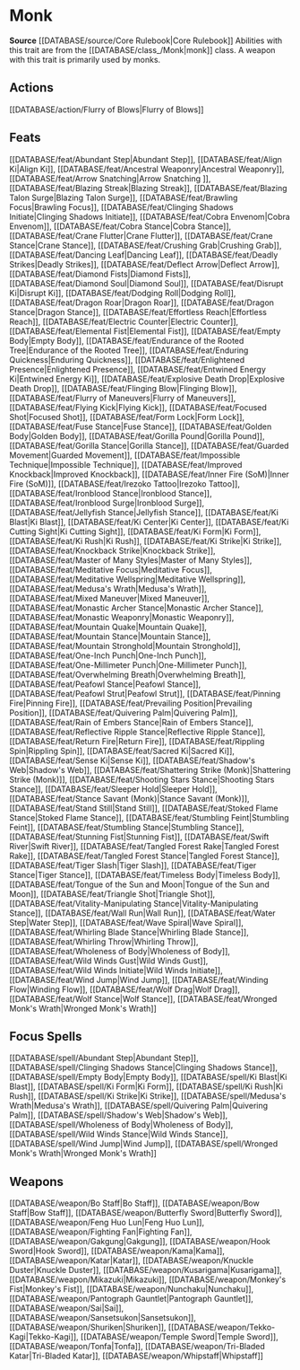 ﻿---
id: '112'
name: Monk
rarity: Common
rus_type_level: null
source: '[[DATABASE/source/Core Rulebook|Core Rulebook]]'
trait:
- Monk
type: Trait

---
# Monk

**Source** [[DATABASE/source/Core Rulebook|Core Rulebook]] 
Abilities with this trait are from the [[DATABASE/class_/Monk|monk]] class. A weapon with this trait is primarily used by monks.

## Actions

[[DATABASE/action/Flurry of Blows|Flurry of Blows]]

## Feats

[[DATABASE/feat/Abundant Step|Abundant Step]], [[DATABASE/feat/Align Ki|Align Ki]], [[DATABASE/feat/Ancestral Weaponry|Ancestral Weaponry]], [[DATABASE/feat/Arrow Snatching|Arrow Snatching ]], [[DATABASE/feat/Blazing Streak|Blazing Streak]], [[DATABASE/feat/Blazing Talon Surge|Blazing Talon Surge]], [[DATABASE/feat/Brawling Focus|Brawling Focus]], [[DATABASE/feat/Clinging Shadows Initiate|Clinging Shadows Initiate]], [[DATABASE/feat/Cobra Envenom|Cobra Envenom]], [[DATABASE/feat/Cobra Stance|Cobra Stance]], [[DATABASE/feat/Crane Flutter|Crane Flutter]], [[DATABASE/feat/Crane Stance|Crane Stance]], [[DATABASE/feat/Crushing Grab|Crushing Grab]], [[DATABASE/feat/Dancing Leaf|Dancing Leaf]], [[DATABASE/feat/Deadly Strikes|Deadly Strikes]], [[DATABASE/feat/Deflect Arrow|Deflect Arrow]], [[DATABASE/feat/Diamond Fists|Diamond Fists]], [[DATABASE/feat/Diamond Soul|Diamond Soul]], [[DATABASE/feat/Disrupt Ki|Disrupt Ki]], [[DATABASE/feat/Dodging Roll|Dodging Roll]], [[DATABASE/feat/Dragon Roar|Dragon Roar]], [[DATABASE/feat/Dragon Stance|Dragon Stance]], [[DATABASE/feat/Effortless Reach|Effortless Reach]], [[DATABASE/feat/Electric Counter|Electric Counter]], [[DATABASE/feat/Elemental Fist|Elemental Fist]], [[DATABASE/feat/Empty Body|Empty Body]], [[DATABASE/feat/Endurance of the Rooted Tree|Endurance of the Rooted Tree]], [[DATABASE/feat/Enduring Quickness|Enduring Quickness]], [[DATABASE/feat/Enlightened Presence|Enlightened Presence]], [[DATABASE/feat/Entwined Energy Ki|Entwined Energy Ki]], [[DATABASE/feat/Explosive Death Drop|Explosive Death Drop]], [[DATABASE/feat/Flinging Blow|Flinging Blow]], [[DATABASE/feat/Flurry of Maneuvers|Flurry of Maneuvers]], [[DATABASE/feat/Flying Kick|Flying Kick]], [[DATABASE/feat/Focused Shot|Focused Shot]], [[DATABASE/feat/Form Lock|Form Lock]], [[DATABASE/feat/Fuse Stance|Fuse Stance]], [[DATABASE/feat/Golden Body|Golden Body]], [[DATABASE/feat/Gorilla Pound|Gorilla Pound]], [[DATABASE/feat/Gorilla Stance|Gorilla Stance]], [[DATABASE/feat/Guarded Movement|Guarded Movement]], [[DATABASE/feat/Impossible Technique|Impossible Technique]], [[DATABASE/feat/Improved Knockback|Improved Knockback]], [[DATABASE/feat/Inner Fire (SoM)|Inner Fire (SoM)]], [[DATABASE/feat/Irezoko Tattoo|Irezoko Tattoo]], [[DATABASE/feat/Ironblood Stance|Ironblood Stance]], [[DATABASE/feat/Ironblood Surge|Ironblood Surge]], [[DATABASE/feat/Jellyfish Stance|Jellyfish Stance]], [[DATABASE/feat/Ki Blast|Ki Blast]], [[DATABASE/feat/Ki Center|Ki Center]], [[DATABASE/feat/Ki Cutting Sight|Ki Cutting Sight]], [[DATABASE/feat/Ki Form|Ki Form]], [[DATABASE/feat/Ki Rush|Ki Rush]], [[DATABASE/feat/Ki Strike|Ki Strike]], [[DATABASE/feat/Knockback Strike|Knockback Strike]], [[DATABASE/feat/Master of Many Styles|Master of Many Styles]], [[DATABASE/feat/Meditative Focus|Meditative Focus]], [[DATABASE/feat/Meditative Wellspring|Meditative Wellspring]], [[DATABASE/feat/Medusa's Wrath|Medusa's Wrath]], [[DATABASE/feat/Mixed Maneuver|Mixed Maneuver]], [[DATABASE/feat/Monastic Archer Stance|Monastic Archer Stance]], [[DATABASE/feat/Monastic Weaponry|Monastic Weaponry]], [[DATABASE/feat/Mountain Quake|Mountain Quake]], [[DATABASE/feat/Mountain Stance|Mountain Stance]], [[DATABASE/feat/Mountain Stronghold|Mountain Stronghold]], [[DATABASE/feat/One-Inch Punch|One-Inch Punch]], [[DATABASE/feat/One-Millimeter Punch|One-Millimeter Punch]], [[DATABASE/feat/Overwhelming Breath|Overwhelming Breath]], [[DATABASE/feat/Peafowl Stance|Peafowl Stance]], [[DATABASE/feat/Peafowl Strut|Peafowl Strut]], [[DATABASE/feat/Pinning Fire|Pinning Fire]], [[DATABASE/feat/Prevailing Position|Prevailing Position]], [[DATABASE/feat/Quivering Palm|Quivering Palm]], [[DATABASE/feat/Rain of Embers Stance|Rain of Embers Stance]], [[DATABASE/feat/Reflective Ripple Stance|Reflective Ripple Stance]], [[DATABASE/feat/Return Fire|Return Fire]], [[DATABASE/feat/Rippling Spin|Rippling Spin]], [[DATABASE/feat/Sacred Ki|Sacred Ki]], [[DATABASE/feat/Sense Ki|Sense Ki]], [[DATABASE/feat/Shadow's Web|Shadow's Web]], [[DATABASE/feat/Shattering Strike (Monk)|Shattering Strike (Monk)]], [[DATABASE/feat/Shooting Stars Stance|Shooting Stars Stance]], [[DATABASE/feat/Sleeper Hold|Sleeper Hold]], [[DATABASE/feat/Stance Savant (Monk)|Stance Savant (Monk)]], [[DATABASE/feat/Stand Still|Stand Still]], [[DATABASE/feat/Stoked Flame Stance|Stoked Flame Stance]], [[DATABASE/feat/Stumbling Feint|Stumbling Feint]], [[DATABASE/feat/Stumbling Stance|Stumbling Stance]], [[DATABASE/feat/Stunning Fist|Stunning Fist]], [[DATABASE/feat/Swift River|Swift River]], [[DATABASE/feat/Tangled Forest Rake|Tangled Forest Rake]], [[DATABASE/feat/Tangled Forest Stance|Tangled Forest Stance]], [[DATABASE/feat/Tiger Slash|Tiger Slash]], [[DATABASE/feat/Tiger Stance|Tiger Stance]], [[DATABASE/feat/Timeless Body|Timeless Body]], [[DATABASE/feat/Tongue of the Sun and Moon|Tongue of the Sun and Moon]], [[DATABASE/feat/Triangle Shot|Triangle Shot]], [[DATABASE/feat/Vitality-Manipulating Stance|Vitality-Manipulating Stance]], [[DATABASE/feat/Wall Run|Wall Run]], [[DATABASE/feat/Water Step|Water Step]], [[DATABASE/feat/Wave Spiral|Wave Spiral]], [[DATABASE/feat/Whirling Blade Stance|Whirling Blade Stance]], [[DATABASE/feat/Whirling Throw|Whirling Throw]], [[DATABASE/feat/Wholeness of Body|Wholeness of Body]], [[DATABASE/feat/Wild Winds Gust|Wild Winds Gust]], [[DATABASE/feat/Wild Winds Initiate|Wild Winds Initiate]], [[DATABASE/feat/Wind Jump|Wind Jump]], [[DATABASE/feat/Winding Flow|Winding Flow]], [[DATABASE/feat/Wolf Drag|Wolf Drag]], [[DATABASE/feat/Wolf Stance|Wolf Stance]], [[DATABASE/feat/Wronged Monk's Wrath|Wronged Monk's Wrath]]

## Focus Spells

[[DATABASE/spell/Abundant Step|Abundant Step]], [[DATABASE/spell/Clinging Shadows Stance|Clinging Shadows Stance]], [[DATABASE/spell/Empty Body|Empty Body]], [[DATABASE/spell/Ki Blast|Ki Blast]], [[DATABASE/spell/Ki Form|Ki Form]], [[DATABASE/spell/Ki Rush|Ki Rush]], [[DATABASE/spell/Ki Strike|Ki Strike]], [[DATABASE/spell/Medusa's Wrath|Medusa's Wrath]], [[DATABASE/spell/Quivering Palm|Quivering Palm]], [[DATABASE/spell/Shadow's Web|Shadow's Web]], [[DATABASE/spell/Wholeness of Body|Wholeness of Body]], [[DATABASE/spell/Wild Winds Stance|Wild Winds Stance]], [[DATABASE/spell/Wind Jump|Wind Jump]], [[DATABASE/spell/Wronged Monk's Wrath|Wronged Monk's Wrath]]

## Weapons

[[DATABASE/weapon/Bo Staff|Bo Staff]], [[DATABASE/weapon/Bow Staff|Bow Staff]], [[DATABASE/weapon/Butterfly Sword|Butterfly Sword]], [[DATABASE/weapon/Feng Huo Lun|Feng Huo Lun]], [[DATABASE/weapon/Fighting Fan|Fighting Fan]], [[DATABASE/weapon/Gakgung|Gakgung]], [[DATABASE/weapon/Hook Sword|Hook Sword]], [[DATABASE/weapon/Kama|Kama]], [[DATABASE/weapon/Katar|Katar]], [[DATABASE/weapon/Knuckle Duster|Knuckle Duster]], [[DATABASE/weapon/Kusarigama|Kusarigama]], [[DATABASE/weapon/Mikazuki|Mikazuki]], [[DATABASE/weapon/Monkey's Fist|Monkey's Fist]], [[DATABASE/weapon/Nunchaku|Nunchaku]], [[DATABASE/weapon/Pantograph Gauntlet|Pantograph Gauntlet]], [[DATABASE/weapon/Sai|Sai]], [[DATABASE/weapon/Sansetsukon|Sansetsukon]], [[DATABASE/weapon/Shuriken|Shuriken]], [[DATABASE/weapon/Tekko-Kagi|Tekko-Kagi]], [[DATABASE/weapon/Temple Sword|Temple Sword]], [[DATABASE/weapon/Tonfa|Tonfa]], [[DATABASE/weapon/Tri-Bladed Katar|Tri-Bladed Katar]], [[DATABASE/weapon/Whipstaff|Whipstaff]]
